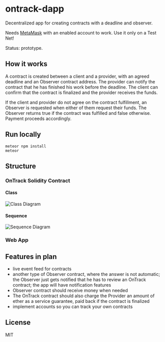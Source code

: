 # ontrack-dapp

Decentralized app for creating contracts with a deadline and observer.

Needs [MetaMask](https://metamask.io/) with an enabled account to work. Use it only on a Test Net!

Status: prototype.

## How it works

A contract is created between a client and a provider, with an agreed deadline and an Observer contract address.
The provider can notify the contract that he has finished his work before the deadline.
The client can confirm that the contract is finalized and the provider receives the funds.

If the client and provider do not agree on the contract fulfillment, an Observer is requested when either of them request their funds. The Observer returns true if the contract was fulfilled and false otherwise. Payment proceeds accordingly.

## Run locally

```
meteor npm install
meteor
```

## Structure

### OnTrack Solidity Contract

#### Class

![Class Diagram](https://rawgit.com/loredanacirstea/ontrack-dapp/master/public/docs/ontrack_class.png)

#### Sequence

![Sequence Diagram](https://rawgit.com/loredanacirstea/ontrack-dapp/master/public/docs/OnTrackSequence.svg)

### Web App

## Features in plan

- live event feed for contracts
- another type of Observer contract, where the answer is not automatic; the Observer just gets notified that he has to review an OnTrack contract; the app will have notification features
- Observer contract should receive money when needed
- The OnTrack contract should also charge the Provider an amount of ether as a service guarantee, paid back if the contract is finalized
- implement accounts so you can track your own contracts


## License
MIT
